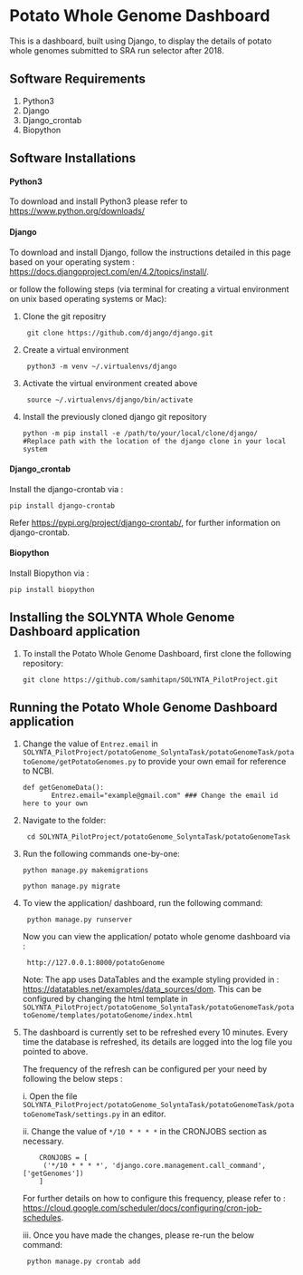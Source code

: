 # Potato Whole Genome Dashboard

This is a dashboard, built using Django, to display the details of potato whole genomes submitted to SRA run selector after 2018.

## Software Requirements

1. Python3
2. Django
3. Django_crontab
4. Biopython

## Software Installations
#### Python3

To download and install Python3 please refer to https://www.python.org/downloads/

#### Django

To download and install Django, follow the instructions detailed in this page based on your operating system : https://docs.djangoproject.com/en/4.2/topics/install/.

 or follow the following steps (via terminal for creating a virtual environment on unix based operating systems or Mac):
 
 1. Clone the git repositry 
            
         git clone https://github.com/django/django.git
  
 2. Create a virtual environment

         python3 -m venv ~/.virtualenvs/django
         
 3. Activate the virtual environment created above
         
         source ~/.virtualenvs/django/bin/activate
         
 4. Install the previously cloned django git repository
 
        python -m pip install -e /path/to/your/local/clone/django/    #Replace path with the location of the django clone in your local system 

#### Django_crontab

Install the django-crontab via : 
  
    pip install django-crontab
   Refer https://pypi.org/project/django-crontab/, for further information on django-crontab.
    
#### Biopython

Install Biopython via : 
 
    pip install biopython

## Installing the SOLYNTA Whole Genome Dashboard application

1. To install the Potato Whole Genome Dashboard, first clone the following repository:

       git clone https://github.com/samhitapn/SOLYNTA_PilotProject.git

## Running the Potato Whole Genome Dashboard application

1. Change the value of ```Entrez.email``` in ```SOLYNTA_PilotProject/potatoGenome_SolyntaTask/potatoGenomeTask/potatoGenome/getPotatoGenomes.py``` to provide your own email for reference to NCBI.  

       def getGenomeData():
              Entrez.email="example@gmail.com" ### Change the email id here to your own
2. Navigate to the folder:

        cd SOLYNTA_PilotProject/potatoGenome_SolyntaTask/potatoGenomeTask
        
3. Run the following commands one-by-one:
   
       python manage.py makemigrations

       python manage.py migrate

4. To view the application/ dashboard, run the following command:

        python manage.py runserver
    Now you can view the application/ potato whole genome dashboard via :
    
        http://127.0.0.1:8000/potatoGenome
        
    Note: The app uses DataTables and the example styling provided in : https://datatables.net/examples/data_sources/dom.
    This can be configured by changing the html template in ```SOLYNTA_PilotProject/potatoGenome_SolyntaTask/potatoGenomeTask/potatoGenome/templates/potatoGenome/index.html```
    
5. The dashboard is currently set to be refreshed every 10 minutes. Every time the database is refreshed, its details are logged into the log file you pointed to above.

   The frequency of the refresh can be configured per your need by following the below steps : 
    
    i.  Open the file ```SOLYNTA_PilotProject/potatoGenome_SolyntaTask/potatoGenomeTask/potatoGenomeTask/settings.py``` in an editor.
    
    ii. Change the value of ```*/10 * * * *``` in the CRONJOBS section as necessary.
           
           CRONJOBS = [
            ('*/10 * * * *', 'django.core.management.call_command', ['getGenomes'])
           ]
      For further details on how to configure this frequency, please refer to : https://cloud.google.com/scheduler/docs/configuring/cron-job-schedules.
    
    iii. Once you have made the changes, please re-run the below command:
    
        python manage.py crontab add
